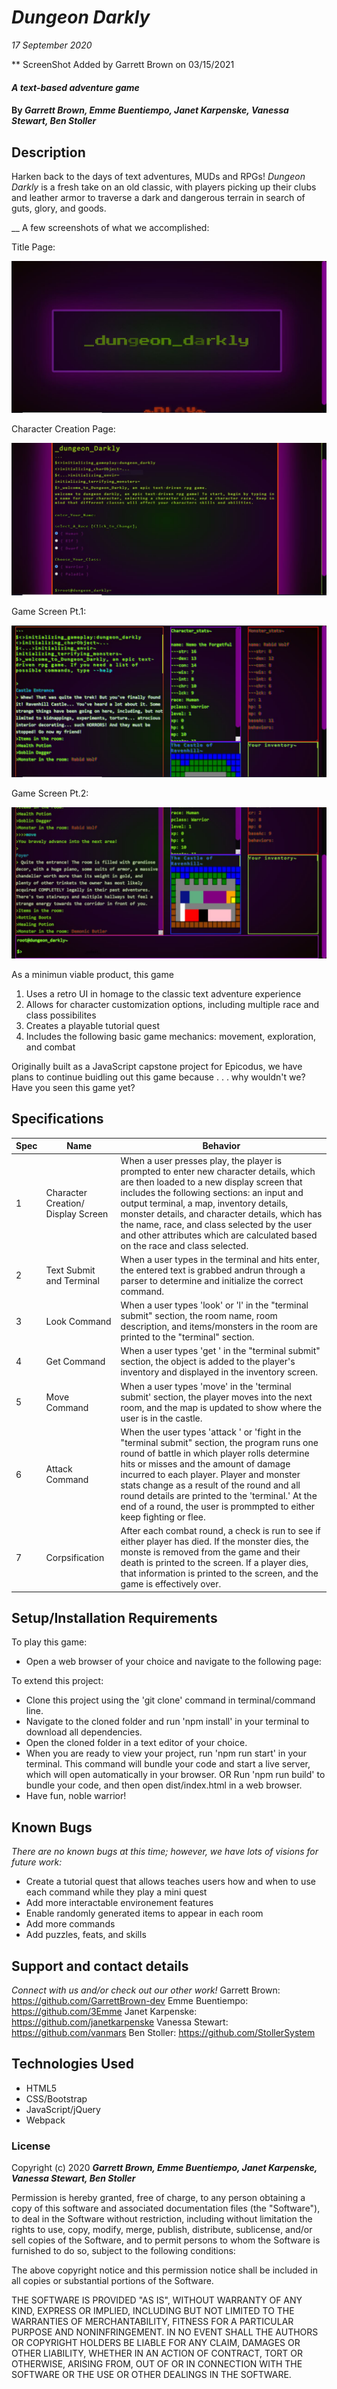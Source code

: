 # _Dungeon Darkly_

_17 September 2020_

** ScreenShot Added by Garrett Brown on 03/15/2021

#### _A text-based adventure game_

#### By _**Garrett Brown, Emme Buentiempo, Janet Karpenske, Vanessa Stewart, Ben Stoller**_

## Description

Harken back to the days of text adventures, MUDs and RPGs! _Dungeon Darkly_
is a fresh take on an old classic, with players picking up their
clubs and leather armor to traverse a dark and dangerous terrain in search
of guts, glory, and goods. 

__ A few screenshots of what we accomplished: 

Title Page: 

<img src="READMEImgs\HomeScreenCap.JPG">

Character Creation Page:

<img src="READMEImgs\CharCap.JPG">

Game Screen Pt.1:

<img src="READMEImgs\GameScr1.JPG">

Game Screen Pt.2:

<img src="READMEImgs\GameScr2.JPG">


As a minimun viable product, this game 
1. Uses a retro UI in homage to the classic text adventure experience
1. Allows for character customization options, including multiple race and class possibilites
1. Creates a playable tutorial quest
1. Includes the following basic game mechanics: movement, exploration, and combat

Originally built as a JavaScript capstone project for Epicodus, we have plans to continue buidling out this game because . . . why wouldn't we? Have you seen this game yet?

## Specifications
| Spec | Name | Behavior |
| -----| ----- | ----- |
| 1 | Character Creation/ Display Screen | When a user presses play, the player is prompted to enter new character details, which are then loaded to a new display screen  that includes the following sections: an input and output terminal, a map, inventory details, monster details, and character details, which has the name, race, and class selected by the user and other attributes which are calculated based on the race and class selected.|
| 2| Text Submit and Terminal | When a user types in the terminal and hits enter, the entered text is grabbed andrun through a parser to determine and initialize the correct command. |
| 3 | Look Command  | When a user types 'look' or 'l' in the "terminal submit" section, the room name, room description, and items/monsters in the room are printed to the "terminal" section. |
| 4 | Get Command | When a user types 'get <object>' in the "terminal submit" section, the object is added to the player's inventory and displayed in the inventory screen. |
| 5 | Move Command | When a user types 'move' in the 'terminal submit' section, the player moves into the next room, and the map is updated to show where the user is in the castle. |
| 6 | Attack Command | When the user types 'attack <object>' or 'fight <object> in the "terminal submit" section, the program runs one round of battle in which player rolls determine hits or misses and the amount of damage incurred to each player. Player and monster stats change as a result of the round and all round details are printed to the 'terminal.' At the end of a round, the user is prommpted to either keep fighting or flee.|
| 7 | Corpsification | After each combat round, a check is run to see if either player has died. If the monster dies, the monste is removed from the game and their death is printed to the screen. If a player dies, that information is printed to the screen, and the game is effectively over. |


## Setup/Installation Requirements

To play this game:
* Open a web browser of your choice and navigate to the following page:

To extend this project:
* Clone this project using the 'git clone' command in terminal/command line.
* Navigate to the cloned folder and run 'npm install' in your terminal to download all dependencies.
* Open the cloned folder in a text editor of your choice.
* When you are ready to view your project, run 'npm run start' in your terminal. This command will bundle your code and start a live server, which will open automatically in your browser.
OR
Run 'npm run build' to bundle your code, and then open dist/index.html in a web browser.
* Have fun, noble warrior!

## Known Bugs

_There are no known bugs at this time; however, we have lots of visions for future work:_
* Create a tutorial quest that allows teaches users how and when to use each command while they play a mini quest
* Add more interactable environement features
* Enable randomly generated items to appear in each room
* Add more commands
* Add puzzles, feats, and skills

## Support and contact details

_Connect with us and/or check out our other work!_
Garrett Brown:      https://github.com/GarrettBrown-dev
Emme Buentiempo:    https://github.com/3Emme
Janet Karpenske:    https://github.com/janetkarpenske
Vanessa Stewart:    https://github.com/vanmars
Ben Stoller:        https://github.com/StollerSystem

## Technologies Used

* HTML5
* CSS/Bootstrap
* JavaScript/jQuery
* Webpack

### License

Copyright (c) 2020 **_Garrett Brown, Emme Buentiempo, Janet Karpenske, Vanessa Stewart, Ben Stoller_**

Permission is hereby granted, free of charge, to any person obtaining a copy of this software and associated documentation files (the "Software"), to deal in the Software without restriction, including without limitation the rights to use, copy, modify, merge, publish, distribute, sublicense, and/or sell copies of the Software, and to permit persons to whom the Software is furnished to do so, subject to the following conditions:

The above copyright notice and this permission notice shall be included in all copies or substantial portions of the Software.

THE SOFTWARE IS PROVIDED "AS IS", WITHOUT WARRANTY OF ANY KIND, EXPRESS OR IMPLIED, INCLUDING BUT NOT LIMITED TO THE WARRANTIES OF MERCHANTABILITY, FITNESS FOR A PARTICULAR PURPOSE AND NONINFRINGEMENT. IN NO EVENT SHALL THE AUTHORS OR COPYRIGHT HOLDERS BE LIABLE FOR ANY CLAIM, DAMAGES OR OTHER LIABILITY, WHETHER IN AN ACTION OF CONTRACT, TORT OR OTHERWISE, ARISING FROM, OUT OF OR IN CONNECTION WITH THE SOFTWARE OR THE USE OR OTHER DEALINGS IN THE SOFTWARE.